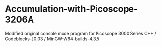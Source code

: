 # Accumulation-with-Picoscope-3206A
Modified original console mode program for Picoscope 3000 Series
C++ / Codeblocks-20.03 / MinGW-W64-builds-4.3.5
